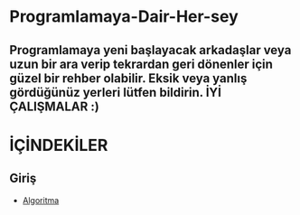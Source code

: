 # Programlamaya-Dair-Her-sey

## Programlamaya yeni başlayacak arkadaşlar veya uzun bir ara verip tekrardan geri dönenler için güzel bir rehber olabilir. Eksik veya yanlış gördüğünüz yerleri lütfen bildirin. İYİ ÇALIŞMALAR :)

# İÇİNDEKİLER

## Giriş

- [Algoritma](icerik/Algoritma.md)